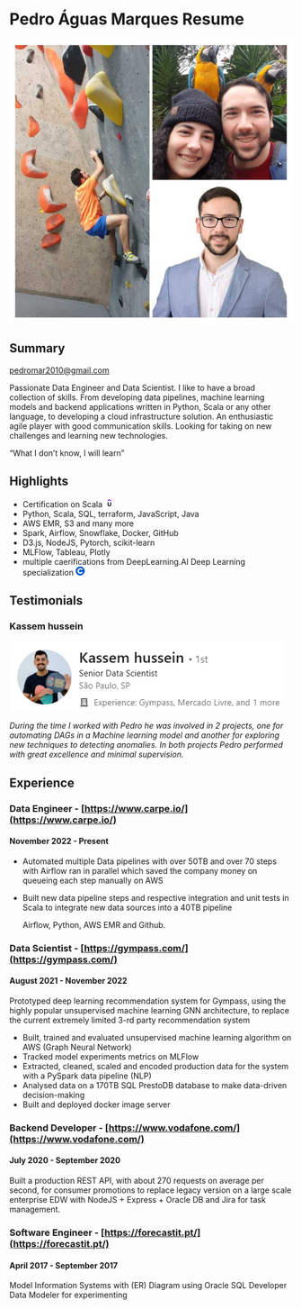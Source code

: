 # Pedro Águas Marques Resume
![collage](imgs/join_pedro.jpeg)
## Summary

[pedromar2010@gmail.com](mailto:pedromar2010@gmail.com)

Passionate Data Engineer and Data Scientist. I like to have a broad collection of skills. From developing data pipelines, machine learning models and backend applications written in Python, Scala or any other language, to developing a cloud infrastructure solution. An enthusiastic agile player with good communication skills. Looking for taking on new challenges and learning new technologies.

“What I don’t know, I will learn”

## Highlights
- Certification on Scala [![udemy](imgs/udemy.png)](https://www.udemy.com/certificate/UC-8cc582fc-eebb-4273-be2a-b3c09259d1a4/)
- Python, Scala, SQL, terraform, JavaScript, Java
- AWS EMR, S3 and many more
- Spark, Airflow, Snowflake, Docker, GitHub
- D3.js, NodeJS, Pytorch, scikit-learn
- MLFlow, Tableau, Plotly
- multiple caerifications from DeepLearning.AI Deep Learning specialization [![coursera](imgs/coursera.png)](https://www.coursera.org/account/accomplishments/certificate/43APRWUXPZPD)

## Testimonials

### Kassem hussein
![Senior Data Scientist](imgs/kassem.png "Senior Data Scientist")

_During the time I worked with Pedro he was involved in 2 projects, one for automating DAGs in a Machine learning model and another for exploring new techniques to detecting anomalies. In both projects Pedro performed with great excellence and minimal supervision._

## Experience

### Data Engineer - [https://www.carpe.io/](https://www.carpe.io/)
#### November 2022 - Present
- Automated multiple Data pipelines with over 50TB and over 70 steps with Airflow ran in parallel which saved the company money on queueing each step manually on AWS
- Built new data pipeline steps and respective integration and unit tests in Scala to integrate new data sources into a 40TB pipeline

    Airflow, Python, AWS EMR and Github.

### Data Scientist - [https://gympass.com/](https://gympass.com/)
#### August 2021 - November 2022
Prototyped deep learning recommendation system for Gympass, using the highly popular unsupervised machine learning GNN architecture, to replace the current extremely limited 3-rd party recommendation system
- Built, trained and evaluated unsupervised machine learning algorithm on AWS (Graph Neural Network)
- Tracked model experiments metrics on MLFlow
- Extracted, cleaned, scaled and encoded production data for the system with a PySpark data pipeline (NLP)
- Analysed data on a 170TB SQL PrestoDB database to make data-driven decision-making
- Built and deployed docker image server

### Backend Developer - [https://www.vodafone.com/](https://www.vodafone.com/)
#### July 2020 - September 2020
Built a production REST API, with about 270 requests on average per second, for consumer promotions to replace legacy version on a large scale enterprise EDW with NodeJS + Express + Oracle DB and Jira for task management.

### Software Engineer - [https://forecastit.pt/](https://forecastit.pt/)
#### April 2017 - September 2017
Model Information Systems with (ER) Diagram using Oracle SQL Developer Data Modeler for experimenting